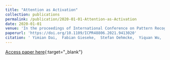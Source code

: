 ```yaml
---
title: "Attention as Activation"
collection: publications
permalink: /publication/2020-01-01-Attention-as-Activation
date: 2020-01-01
venue: 'In the proceedings of International Conference on Pattern Recognition (ICPR)'
paperurl: 'https://doi.org/10.1109/ICPR48806.2021.9413020'
citation: ' Yimian Dai,  Fabian Gieseke,  Stefan Oehmcke,  Yiquan Wu,  Kobus Barnard, &quot;Attention as Activation.&quot; In the proceedings of International Conference on Pattern Recognition (ICPR), 2020.'
---
```

[Access paper here](https://doi.org/10.1109/ICPR48806.2021.9413020){:target="_blank"}

